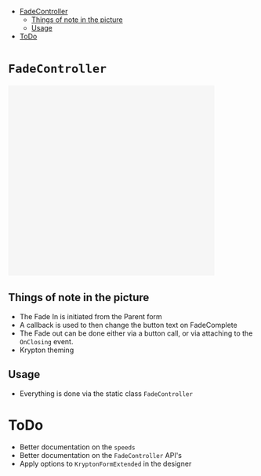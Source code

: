 ﻿<!-- Start Document Outline -->

* [FadeController](#fadecontroller)
	* [Things of note in the picture](#things-of-note-in-the-picture)
	* [Usage](#usage)
* [ToDo](#todo)

<!-- End Document Outline -->

# `FadeController`
![](https://github.com/Krypton-Suite/Documentation/blob/main/Assets/Extended-Toolkit/FadeInandOut.gif?raw=true)

## Things of note in the picture
- The Fade In is initiated from the Parent form
- A callback is used to then change the button text on FadeComplete
- The Fade out can be done either via a button call, or via attaching to the `OnClosing` event.
- Krypton theming

## Usage
- Everything is done via the static class `FadeController`

# ToDo
- Better documentation on the `speeds`
- Better documentation on the `FadeController` API's
- Apply options to `KryptonFormExtended` in the designer